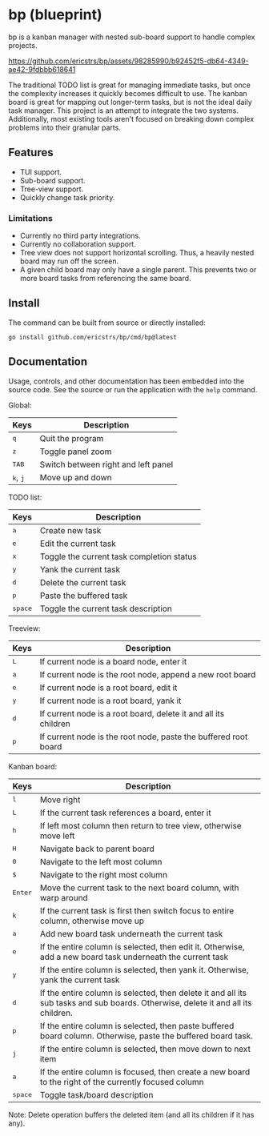 # bp (blueprint)

bp is a kanban manager with nested sub-board support to handle complex projects.


https://github.com/ericstrs/bp/assets/98285990/b92452f5-db64-4349-ae42-9fdbbb618641


The traditional TODO list is great for managing immediate tasks, but once the complexity increases it quickly becomes difficult to use. The kanban board is great for mapping out longer-term tasks, but is not the ideal daily task manager. This project is an attempt to integrate the two systems. Additionally, most existing tools aren't focused on breaking down complex problems into their granular parts.

## Features

* TUI support.
* Sub-board support.
* Tree-view support.
* Quickly change task priority.

### Limitations

* Currently no third party integrations.
* Currently no collaboration support.
* Tree view does not support horizontal scrolling. Thus, a heavily nested board may run off the screen.
* A given child board may only have a single parent. This prevents two or more board tasks from referencing the same board.

## Install

The command can be built from source or directly installed:

```
go install github.com/ericstrs/bp/cmd/bp@latest
```

## Documentation

Usage, controls, and other documentation has been embedded into the source code. See the source or run the application with the `help` command.

Global:

|Keys|Description|
|----|-----------|
|<kbd>q</kbd>|Quit the program|
|<kbd>z</kbd>|Toggle panel zoom|
|<kbd>TAB</kbd>|Switch between right and left panel|
|<kbd>k</kbd>, <kbd>j</kbd>|Move up and down|


TODO list:

|Keys|Description|
|----|-----------|
|<kbd>a</kbd>|Create new task|
|<kbd>e</kbd>|Edit the current task|
|<kbd>x</kbd>|Toggle the current task completion status|
|<kbd>y</kbd>|Yank the current task|
|<kbd>d</kbd>|Delete the current task|
|<kbd>p</kbd>|Paste the buffered task|
|<kbd>space</kbd>|Toggle the current task description|

Treeview:

|Keys|Description|
|----|-----------|
|<kbd>L</kbd>|If current node is a board node, enter it|
|<kbd>a</kbd>|If current node is the root node, append a new root board|
|<kbd>e</kbd>|If current node is a root board, edit it|
|<kbd>y</kbd>|If current node is a root board, yank it|
|<kbd>d</kbd>|If current node is a root board, delete it and all its children|
|<kbd>p</kbd>|If current node is the root node, paste the buffered root board|

Kanban board:

|Keys|Description|
|----|-----------|
|<kbd>l</kbd>|Move right|
|<kbd>L</kbd>|If the current task references a board, enter it|
|<kbd>h</kbd>|If left most column then return to tree view, otherwise move left|
|<kbd>H</kbd>|Navigate back to parent board|
|<kbd>0</kbd>|Navigate to the left most column|
|<kbd>$</kbd>|Navigate to the right most column|
|<kbd>Enter</kbd>|Move the current task to the next board column, with warp around|
|<kbd>k</kbd>|If the current task is first then switch focus to entire column, otherwise move up|
|<kbd>a</kbd>|Add new board task underneath the current task|
|<kbd>e</kbd>|If the entire column is selected, then edit it. Otherwise, add a new board task underneath the current task|
|<kbd>y</kbd>|If the entire column is selected, then yank it. Otherwise, yank the current task|
|<kbd>d</kbd>|If the entire column is selected, then delete it and all its sub tasks and sub boards. Otherwise, delete it and all its children.|
|<kbd>p</kbd>|If the entire column is selected, then paste buffered board column. Otherwise, paste the buffered board task.|
|<kbd>j</kbd>|If the entire column is selected, then move down to next item|
|<kbd>a</kbd>|If the entire column is focused, then create a new board to the right of the currently focused column|
|<kbd>space</kbd>|Toggle task/board description|

Note: Delete operation buffers the deleted item (and all its children if it has any).

